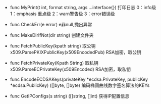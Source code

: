 * func MyPrint(t int, format string, args ...interface{}) 打印日志
    0：info级 1：emphasis 重点级 2：warn警告级 3：error错误级
* func CheckErr(e error) 
    e非null,抛出异常
* func MakeDirIfNot(dir string) 创建文件夹
* func FetchPublicKey(kpath string) 取公钥
x509.ParsePKIXPublicKey(x509EncodedPub) RSA加密，取公钥
* func FetchPrivateKey(Kpath String) 取私钥
    x509.ParseECPrivateKey(x509Encoded) RSA加密，取私钥
* func EncodeECDSAKeys(privateKey *ecdsa.PrivateKey, publicKey *ecdsa.PublicKey) ([]byte, []byte) 编码椭圆曲线数字签名算法的KEYs

* func GetIPConfigs(s string) ([]string, []int)  获得IP配置信息